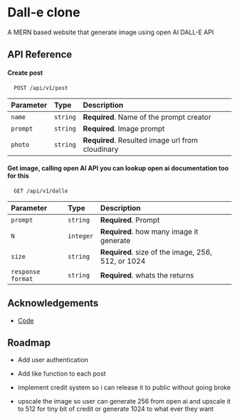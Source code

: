 
# Dall-e clone

A MERN based website that generate image using open AI DALL-E API


## API Reference

#### Create post

```http
  POST /api/v1/post
```

| Parameter | Type     | Description                |
| :-------- | :------- | :------------------------- |
| `name` | `string` | **Required**. Name of the prompt creator |
| `prompt` | `string` | **Required**. Image prompt |
| `photo` | `string` | **Required**. Resulted image url from cloudinary |

#### Get image, calling open AI API you can lookup open ai documentation too for this

```http
  GET /api/v1/dalle
```

| Parameter | Type     | Description                       |
| :-------- | :------- | :-------------------------------- |
| `prompt`      | `string` | **Required**. Prompt |
| `N`      | `integer` | **Required**. how many image it generate |
| `size`      | `string` | **Required**. size of the image, 256, 512, or 1024 |
| `response format`      | `string` | **Required**. whats the returns |



## Acknowledgements

 - [Code](https://github.com/adrianhajdin/project_ai_mern_image_generation)



## Roadmap

- Add user authentication

- Add like function to each post

- implement credit system so i can release it to public without going broke

- upscale the image so user can generate 256 from open ai and upscale it to 512 for tiny bit of credit or generate 1024 to what ever they want
